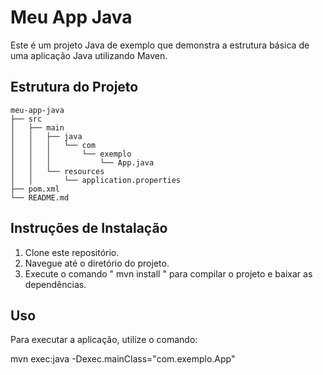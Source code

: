 # Meu App Java

Este é um projeto Java de exemplo que demonstra a estrutura básica de uma aplicação Java utilizando Maven.

## Estrutura do Projeto

```
meu-app-java
├── src
│   ├── main
│   │   ├── java
│   │   │   └── com
│   │   │       └── exemplo
│   │   │           └── App.java
│   │   └── resources
│   │       └── application.properties
├── pom.xml
└── README.md
```

## Instruções de Instalação

1. Clone este repositório.
2. Navegue até o diretório do projeto.
3. Execute o comando " mvn install " para compilar o projeto e baixar as dependências.

## Uso

Para executar a aplicação, utilize o comando:


mvn exec:java -Dexec.mainClass="com.exemplo.App"

